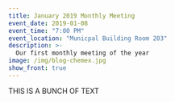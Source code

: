 ```yaml
---
title: January 2019 Monthly Meeting
event_date: 2019-01-08
event_time: "7:00 PM"
event_location: "Municpal Building Room 203"
description: >-
  Our first monthly meeting of the year
image: /img/blog-chemex.jpg
show_front: true
---
```


THIS IS A BUNCH OF TEXT